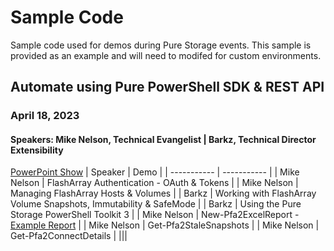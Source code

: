 # Sample Code
Sample code used for demos during Pure Storage events. This sample is provided as an example and will need to modifed for custom environments. 

## Automate using Pure PowerShell SDK & REST API
### April 18, 2023
#### Speakers: Mike Nelson, Technical Evangelist | Barkz, Technical Director Extensibility
[PowerPoint Show](https://github.com/PureStorage-OpenConnect/Event-Sample-Code/blob/main/FlashCrew-Webinar-April2023/FlashCrew%20%20--%20API%20PowerShell%20Automation%20(April-18-23).ppsx)
| Speaker | Demo |
| ----------- | ----------- |
| Mike Nelson | FlashArray Authentication - OAuth & Tokens |
| Mike Nelson | Managing FlashArray Hosts & Volumes |
| Barkz | Working with FlashArray Volume Snapshots, Immutability & SafeMode |
| Barkz | Using the Pure Storage PowerShell Toolkit 3 |
| Mike Nelson | New-Pfa2ExcelReport - [Example Report](https://github.com/PureStorage-OpenConnect/Event-Sample-Code/blob/main/FlashCrew-Webinar-April2023/sn1-x70r3-f04-27-04212023_075033.xlsx) |
| Mike Nelson | Get-Pfa2StaleSnapshots |
| Mike Nelson | Get-Pfa2ConnectDetails |
|||
